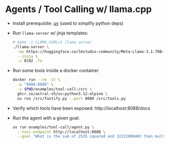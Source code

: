 # Agents / Tool Calling w/ llama.cpp

- Install prerequisite: [uv](https://docs.astral.sh/uv/) (used to simplify python deps)

- Run `llama-server` w/ jinja templates:

  ```bash
  # make -j LLAMA_CURL=1 llama-server
  ./llama-server \
    -mu https://huggingface.co/lmstudio-community/Meta-Llama-3.1-70B-Instruct-GGUF/resolve/main/Meta-Llama-3.1-70B-Instruct-Q4_K_M.gguf \
    --jinja \
    -c 8192 -fa
  ```

- Run some tools inside a docker container

  ```bash
  docker run --rm -it \
    -p "8088:8088" \
    -v $PWD/examples/tool-call:/src \
    ghcr.io/astral-sh/uv:python3.12-alpine \
    uv run /src/fastify.py --port 8088 /src/tools.py
  ```

- Verify which tools have been exposed: http://localhost:8088/docs

- Run the agent with a given goal:

  ```bash
  uv run examples/tool-call/agent.py \
    --tool-endpoint http://localhost:8088 \
    --goal "What is the sum of 2535 squared and 32222000403 then multiplied by one and a half. What's a third of the result?"
  ```